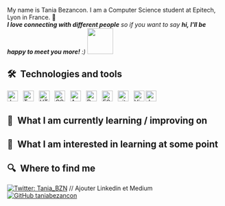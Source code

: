 My name is Tania Bezancon. I am a Computer Science student at Epitech, Lyon in France. 🥐
<br />
 <em><b>I love connecting with different people</b> so if you want to say <b>hi, I'll be happy to meet you more!</b> :)</em> 
 <img src="https://media.giphy.com/media/LnQjpWaON8nhr21vNW/giphy.gif" width="60">

## 🛠  Technologies and tools

<a name="learning-now"></a>
<img src="https://img.shields.io/badge/JavaScript-282C34?logo=javascript&logoColor=F7DF1E" alt="JavaScript logo" title="JavaScript" height="25" />
&nbsp;
<img src="https://img.shields.io/badge/TypeScript-282C34?logo=typescript&logoColor=3178C6" alt="TypeScript logo" title="TypeScript" height="25" />
&nbsp;
<img src="https://img.shields.io/badge/HTML5-282C34?logo=html5&logoColor=E34F26" alt="HTML5 logo" title="HTML5" height="25" />
&nbsp;
<img src="https://img.shields.io/badge/CSS3-282C34?logo=css3&logoColor=1572B6" alt="CSS3 logo" title="CSS3" height="25" />
&nbsp;
<img src="https://img.shields.io/badge/Android-282C34?logo=android&logoColor=3DDC84" alt="Android logo" title="Android" height="25" />
&nbsp;
<img src="https://img.shields.io/badge/React Native-282C34?logo=react&logoColor=61DAFB" alt="React Native logo" title="React Native" height="25" />
&nbsp;
<img src="https://img.shields.io/badge/ESLint-282C34?logo=eslint&logoColor=4B32C3" alt="ESLint logo" title="ESLint" height="25" />
&nbsp;
<img src="https://img.shields.io/badge/git-282C34?logo=git&logoColor=F05032" alt="git logo" title="git" height="25" />
&nbsp;
<img src="https://img.shields.io/badge/VS%20Code-282C34?logo=visual-studio-code&logoColor=007ACC" alt="Visual Studio Code logo" title="Visual Studio Code" height="25" />
<img src="https://img.shields.io/badge/Jest-282C34?logo=jest&logoColor=C21325" alt="Jest logo" title="Jest" height="25" />

## 📖  What I am currently learning / improving on

## 👾  What I am interested in learning at some point

## 🔍  Where to find me
[![Twitter: Tania_BZN](https://img.shields.io/twitter/follow/Tania_BZN?style=social)](https://twitter.com/Tania_BZN)
// Ajouter Linkedin et Medium
[![GitHub taniabezancon](https://img.shields.io/github/followers/taniabezancon?label=follow&style=social)](https://github.com/taniabezancon)

